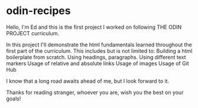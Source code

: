 # odin-recipes
Hello, I'm Ed and this is the first project I worked on following THE ODIN PROJECT curriculum.

In this project I'll demonstrate the html fundamentals learned throughout the first part of the curriculum.
This includes but is not limited to:
Building a html boilerplate from scratch.
Using headings, paragraphs.
Using different text markers
Usage of relative and absolute links
Usage of images
Usage of Git Hub

I know that a long road awaits ahead of me, but I look forward to it.

Thanks for reading stranger, whoever you are, wish you the best on your goals!